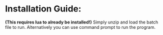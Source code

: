 # Installation Guide:
**(This requires lua to already be installed!)** 
Simply unzip and load the batch file to run. Alternatively you can use command prompt to run the program.
